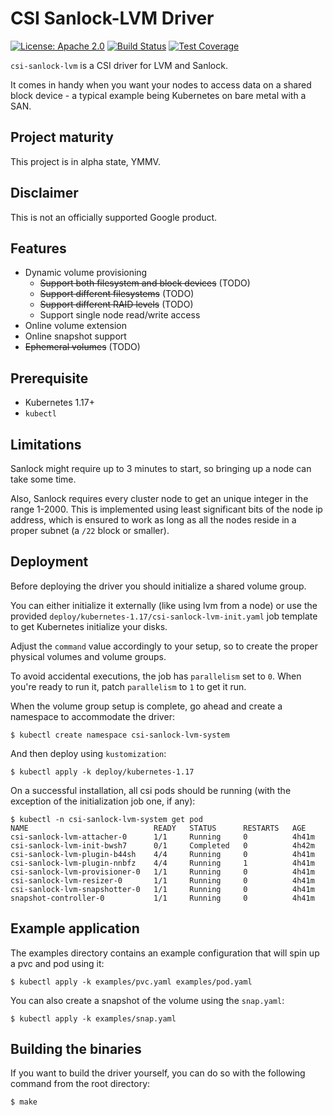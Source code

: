 # CSI Sanlock-LVM Driver
[![License: Apache 2.0](https://img.shields.io/badge/License-Apache%202.0-blue.svg)](https://opensource.org/licenses/Apache-2.0)
[![Build Status](https://travis-ci.com/aleofreddi/csi-sanlock-lvm.svg?branch=master)](https://travis-ci.com/aleofreddi/csi-sanlock-lvm)
[![Test Coverage](https://codecov.io/gh/aleofreddi/csi-sanlock-lvm/branch/master/graph/badge.svg)](https://codecov.io/gh/aleofreddi/csi-sanlock-lvm) 

`csi-sanlock-lvm` is a CSI driver for LVM and Sanlock.

It comes in handy when you want your nodes to access data on a shared block
device - a typical example being Kubernetes on bare metal with a SAN.

## Project maturity

This project is in alpha state, YMMV.

## Disclaimer

This is not an officially supported Google product.

## Features

-   Dynamic volume provisioning
    -   ~~Support both filesystem and block devices~~ (TODO)
    -   ~~Support different filesystems~~ (TODO)
    -   ~~Support different RAID levels~~ (TODO)
    -   Support single node read/write access
-   Online volume extension
-   Online snapshot support
-   ~~Ephemeral volumes~~ (TODO)

## Prerequisite

-   Kubernetes 1.17+
-   `kubectl`

## Limitations

Sanlock might require up to 3 minutes to start, so bringing up a node can take
some time.

Also, Sanlock requires every cluster node to get an unique integer in the range
1-2000. This is implemented using least significant bits of the node ip address,
which is ensured to work as long as all the nodes reside in a proper subnet
(a `/22` block or smaller).

## Deployment

Before deploying the driver you should initialize a shared volume group.

You can either initialize it externally (like using lvm from a node) or use
the provided `deploy/kubernetes-1.17/csi-sanlock-lvm-init.yaml` job template
to get Kubernetes initialize your disks.

Adjust the `command` value accordingly to your setup, so to create the proper
physical volumes and volume groups.

To avoid accidental executions, the job has `parallelism` set to `0`. When
you're ready to run it, patch `parallelism` to `1` to get it run.

When the volume group setup is complete, go ahead and create a namespace to
accommodate the driver:

```shell
$ kubectl create namespace csi-sanlock-lvm-system
```

And then deploy using `kustomization`:

```shell
$ kubectl apply -k deploy/kubernetes-1.17
```

On a successful installation, all csi pods should be running (with the exception
of the initialization job one, if any):

```shell
$ kubectl -n csi-sanlock-lvm-system get pod
NAME                            READY   STATUS      RESTARTS   AGE
csi-sanlock-lvm-attacher-0      1/1     Running     0          4h41m
csi-sanlock-lvm-init-bwsh7      0/1     Completed   0          4h42m
csi-sanlock-lvm-plugin-b44sh    4/4     Running     0          4h41m
csi-sanlock-lvm-plugin-nnbfz    4/4     Running     1          4h41m
csi-sanlock-lvm-provisioner-0   1/1     Running     0          4h41m
csi-sanlock-lvm-resizer-0       1/1     Running     0          4h41m
csi-sanlock-lvm-snapshotter-0   1/1     Running     0          4h41m
snapshot-controller-0           1/1     Running     0          4h41m
```

## Example application

The examples directory contains an example configuration that will spin up a pvc
and pod using it:

```shell
$ kubectl apply -k examples/pvc.yaml examples/pod.yaml
```

You can also create a snapshot of the volume using the `snap.yaml`:

```shell
$ kubectl apply -k examples/snap.yaml
```

## Building the binaries

If you want to build the driver yourself, you can do so with the following
command from the root directory:

```shell
$ make
```
